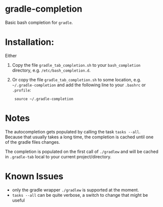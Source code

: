 # gradle-completion

Basic bash completion for ``gradle``.

# Installation:

Either

1. Copy the file ``gradle_tab_completion.sh`` to your ``bash_completion`` directory, e.g. ``/etc/bash_completion.d``.

2. Or copy the file ``gradle_tab_completion.sh`` to some location, e.g. ``~/.gradle-completion`` and add the following line to your ``.bashrc`` or ``.profile``:

        source ~/.gradle-completion

# Notes

The autocompletion gets populated by calling the task ``tasks --all``.
Because that usually takes a long time, the completion is cached until one of the gradle files changes.

The completion is populated on the first call of ``./gradlew`` and will be cached in ``.gradle-tab`` local to your current project/directory.

# Known Issues

- only the gradle wrapper ``./gradlew`` is supported at the moment.
- ``tasks --all`` can be quite verbose, a switch to change that might be useful